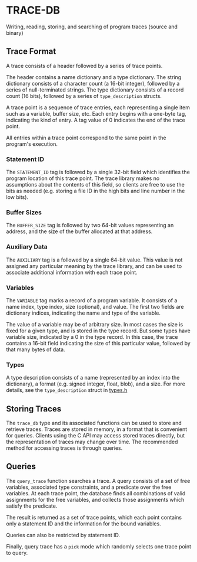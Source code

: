 # TRACE-DB

Writing, reading, storing, and searching of program traces (source and binary)

## Trace Format
A trace consists of a header followed by a series of trace points.

The header contains a name dictionary and a type dictionary. The string
dictionary consists of a character count (a 16-bit integer), followed by a
series of null-terminated strings. The type dictionary consists of a record
count (16 bits), followed by a series of `type_description` structs.

A trace point is a sequence of trace entries, each representing a single item
such as a variable, buffer size, etc. Each entry begins with a one-byte tag,
indicating the kind of entry. A tag value of 0 indicates the end of the trace
point.

All entries within a trace point correspond to the same point in the program's
execution.

### Statement ID
The `STATEMENT_ID` tag is followed by a single 32-bit field which identifies
the program location of this trace point. The trace library makes no assumptions
about the contents of this field, so clients are free to use the bits as needed
(e.g. storing a file ID in the high bits and line number in the low bits).

### Buffer Sizes
The `BUFFER_SIZE` tag is followed by two 64-bit values representing an address,
and the size of the buffer allocated at that address.

### Auxiliary Data
The `AUXILIARY` tag is a followed by a single 64-bit value. This value
is not assigned any particular meaning by the trace library, and can
be used to associate additional information with each trace point.

### Variables
The `VARIABLE` tag marks a record of a program variable. It consists of a
name index, type index, size (optional), and value. The first two fields are
dictionary indices, indicating the name and type of the variable.

The value of a variable may be of arbitrary size. In most cases the size is
fixed for a given type, and is stored in the type record. But some types have
variable size, indicated by a 0 in the type record. In this case, the trace
contains a 16-bit field indicating the size of this particular value, followed
by that many bytes of data.

### Types
A type description consists of a name (represented by an index into the
dictionary), a format (e.g. signed integer, float, blob), and a size. For
more details, see the `type_description` struct in [types.h](types.h)

## Storing Traces
The `trace_db` type and its associated functions can be used to store
and retrieve traces. Traces are stored in memory, in a format that is
convenient for queries. Clients using the C API may access stored
traces directly, but the representation of traces may change over
time. The recommended method for accessing traces is through queries.

## Queries

The `query_trace` function searches a trace. A query consists of a set
of free variables, associated type constraints, and a predicate over
the free variables. At each trace point, the database finds all
combinations of valid assignments for the free variables, and collects
those assignments which satisfy the predicate.

The result is returned as a set of trace points, which each point
contains only a statement ID and the information for the bound
variables.

Queries can also be restricted by statement ID.

Finally, query trace has a `pick` mode which randomly selects one
trace point to query.
